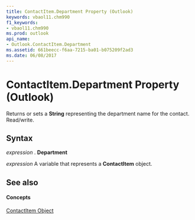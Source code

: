 ```yaml
---
title: ContactItem.Department Property (Outlook)
keywords: vbaol11.chm990
f1_keywords:
- vbaol11.chm990
ms.prod: outlook
api_name:
- Outlook.ContactItem.Department
ms.assetid: 661beecc-f6aa-7215-ba01-b075209f2ad3
ms.date: 06/08/2017
---
```



# ContactItem.Department Property (Outlook)

Returns or sets a  **String** representing the department name for the contact. Read/write.


## Syntax

 _expression_ . **Department**

 _expression_ A variable that represents a **ContactItem** object.


## See also


#### Concepts


[ContactItem Object](contactitem-object-outlook.md)

